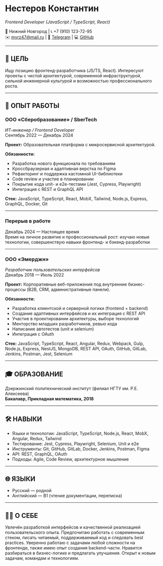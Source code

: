 # Нестеров Константин  
*Frontend Developer (JavaScript / TypeScript, React)*

📍 Нижний Новгород | 📞 +7 (910) 123-72-95  
✉️ myrz47@mail.ru | 💬 [Telegram](https://t.me/Enolinn) | 💻 [GitHub](https://github.com/overlort)

---

## 🎯 ЦЕЛЬ  
Ищу позицию фронтенд-разработчика (JS/TS, React). Интересуют проекты с чистой архитектурой, современной инфраструктурой, сильной инженерной культурой и возможностью профессионального роста.

---

## 💼 ОПЫТ РАБОТЫ

### ООО «Сберобразование» / SberTech  
*ИТ-инженер / Frontend Developer*  
Сентябрь 2022 — Декабрь 2024  

**Проект:** Образовательная платформа с микросервисной архитектурой.

**Обязанности:**  
- Разработка нового функционала по требованиям  
- Кроссбраузерная и адаптивная верстка по Figma  
- Рефакторинг и поддержка кастомной UI-библиотеки  
- Code review и участие в планировании  
- Покрытие кода unit- и e2e-тестами (Jest, Cypress, Playwright)  
- Интеграция с REST и GraphQL API  

**Стек:** JavaScript, TypeScript, React, MobX, Tailwind, Node.js, Express, GraphQL, Docker, Git

---

### Перерыв в работе  
Декабрь 2024 — Настоящее время  
Время на личное развитие и профессиональный рост: изучаю новые технологии, совершенствую навыки фронтенд- и бэкенд-разработки

---

### ООО «Эмерджн»  
*Разработчик пользовательских интерфейсов*  
Декабрь 2018 — Июль 2022  

**Проект:** Корпоративные веб-приложения под внутренние бизнес-процессы (B2B, CRM, административные панели).

**Обязанности:**  
- Разработка клиентской и серверной логики (frontend + backend)  
- Создание адаптивных интерфейсов и их интеграция с REST API  
- Участие в проектировании архитектуры, выборе технологий  
- Менторство младших разработчиков, ревью кода  
- Написание автотестов (unit и selenium)  
- Интеграция с OAuth  

**Стек:** JavaScript, TypeScript, React, Angular, Redux, Webpack, Gulp, Node.js, Express, NestJS, MongoDB, REST API, OAuth, GitHub, GitLab, Jenkins, Postman, Jest, Selenium

---

## 🎓 ОБРАЗОВАНИЕ  
Дзержинский политехнический институт (филиал НГТУ им. Р.Е. Алексеева)  
**Бакалавр, Прикладная математика, 2018**

---

## 🛠️ НАВЫКИ  
- Языки и технологии: JavaScript, TypeScript, Node.js, React, MobX, Angular, Redux, Tailwind  
- Тестирование: Jest, Cypress, Playwright, Selenium, Unit и e2e  
- Инструменты: Git, GitHub, GitLab, Docker, Jenkins, Postman, Figma  
- API: REST, GraphQL, OAuth  
- Подходы: Agile, Code Review, архитектурное мышление

---

## 🌐 ЯЗЫКИ  
- Русский — родной  
- Английский — B1 (чтение документации, переписка)

---

## 🙋‍♂️ О СЕБЕ  
Увлечён разработкой интерфейсов и качественной реализацией пользовательского опыта. Предпочитаю работать с современным стеком, писать читаемый, поддерживаемый код и следовать best practices. Уверенно работаю с задачами любой сложности на фронтенде, также имею опыт создания backend-части. Нравится разбираться в бизнес-логике и предлагать улучшения. Открыт к новым задачам, командам и технологиям.
